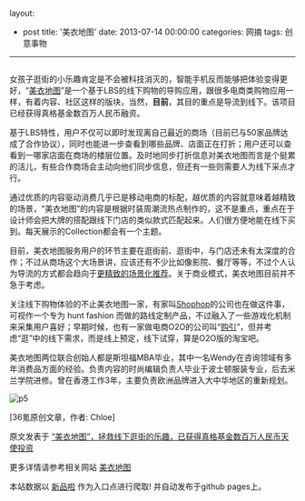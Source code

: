 layout: 
  - post 
title: '美衣地图' 
date: 2013-07-14 00:00:00 
categories: 网摘 
tags: 创意事物 
---

<p><img src="http://a.36krcnd.com/photo/2014/ad1d859b858c70b72fbeeca2fa20d9a9.jpg" alt=""/></p>

<p>女孩子逛街的小乐趣肯定是不会被科技消灭的，智能手机反而能够把体验变得更好，“<a target="_blank" data-no-turbolink="true" href="http://www.glammap.com/">美衣地图</a>”是一个基于LBS的线下购物的导购应用，跟很多电商类购物应用一样，有着内容、社区这样的版块，当然，<strong>目前</strong>，其目的重点是导流到线下。该项目已经获得真格基金数百万人民币融资。</p>

<p>基于LBS特性，用户不仅可以即时发现离自己最近的商场（目前已与50家品牌达成了合作协议），同时也能进一步查看到哪些品牌、店面正在打折；用户还可以查看到一哪家店面在商场的楼层位置。及时地同步打折信息对美衣地图而言是个挺累的活儿，有些合作商场会主动向他们同步信息，但还有一些则需要人为线下采点才行。</p>

<p>通过优质的内容驱动消费几乎已是移动电商的标配，越优质的内容就意味着越精致的场景，“美衣地图”的内容是根据时装周潮流热点制作的，这不是重点，重点在于设计师会把大牌的搭配跟线下门店的类似款式匹配起来。人们很方便地能在线下买到。每天展示的Collection都会有一个主题。</p>

<p>目前，美衣地图服务用户的环节主要在逛街前、逛街中，与门店还未有太深度的合作；不过从商场这个大场景讲，应该还有不少比如像影院、餐厅等等，不过个人认为导流的方式都会趋向于<a target="_blank" data-no-turbolink="true" href="http://www.36kr.com/p/213572.html">更精致的场景化推荐</a>。关于商业模式，美衣地图目前并不急于考虑。</p>

<p>关注线下购物体验的不止美衣地图一家，有家叫<a target="_blank" data-no-turbolink="true" href="http://www.36kr.com/p/213165.html">Shophop</a>的公司也在做这件事，可视作一个专为 hunt fashion 而做的路线定制产品，不过融入了一些游戏化机制来采集用户喜好；早期时候，也有一家做电商O2O的公司叫“<a target="_blank" data-no-turbolink="true" href="http://www.36kr.com/p/207743.html">购引</a>”，但并考虑“逛”中的线下需求，而是线上预定，线下试穿，算是O2O版的淘宝吧。</p>

<p>美衣地图两位联合创始人都是斯坦福MBA毕业，其中一名Wendy在咨询领域有多年消费品方面的经验。负责内容的时尚编辑负责人毕业于波士顿服装专业，后去米兰学院进修。曾在香港工作3年，主要负责欧洲品牌进入大中华地区的重新规划。</p>

<p><img src="http://a.36krcnd.com/photo/2014/58dbeadf850e058c5fc2d605037fcd54.jpg" alt="p5"/></p>
					<p>[<span>36氪</span>原创文章，作者: Chloe]</p>
					<p></p>  



原文发表于 [“美衣地图”，拯救线下逛街的乐趣，已获得真格基金数百万人民币天使投资](http://www.36kr.com/p/213648.html)  

更多详情请参考相关网站 [美衣地图](http://www.glammap.com/)  

本站数据以 [新品啦](http://xinpinla.com/) 作为入口点进行爬取! 并自动发布于github pages上。  
